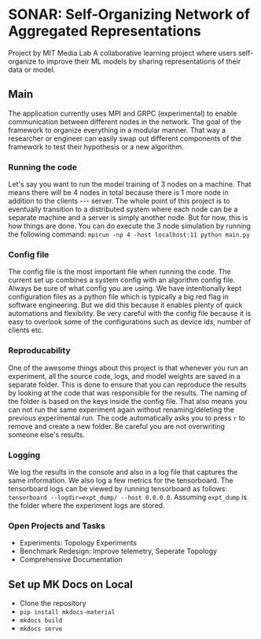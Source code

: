 # SONAR: Self-Organizing Network of Aggregated Representations
Project by MIT Media Lab
A collaborative learning project where users self-organize to improve their ML models by sharing representations of their data or model.

## Main
The application currently uses MPI and GRPC (experimental) to enable communication between different nodes in the network. The goal of the framework to organize everything in a modular manner. That way a researcher or engineer can easily swap out different components of the framework to test their hypothesis or a new algorithm.

### Running the code
Let's say you want to run the model training of 3 nodes on a machine. That means there will be 4 nodes in total because there is 1 more node in addition to the clients --- server.
The whole point of this project is to eventually transition to a distributed system where each node can be a separate machine and a server is simply another node. But for now, this is how things are done.
You can do execute the 3 node simulation by running the following command:
`mpirun -np 4 -host localhost:11 python main.py`

### Config file
The config file is the most important file when running the code. The current set up combines a system config with an algorithm config file. Always be sure of what config you are using. We have intentionally kept configuration files as a python file which is typically a big red flag in software engineering. But we did this because it enables plenty of quick automations and flexibility. Be very careful with the config file because it is easy to overlook some of the configurations such as device ids, number of clients etc.

### Reproducability
One of the awesome things about this project is that whenever you run an experiment, all the source code, logs, and model weights are saved in a separate folder. This is done to ensure that you can reproduce the results by looking at the code that was responsible for the results. The naming of the folder is based on the keys inside the config file. That also means you can not run the same experiment again without renaming/deleting the previous experimental run. The code automatically asks you to press `r` to remove and create a new folder. Be careful you are not overwriting someone else's results.

### Logging
We log the results in the console and also in a log file that captures the same information. We also log a few metrics for the tensorboard. The tensorboard logs can be viewed by running tensorboard as follows:
`tensorboard --logdir=expt_dump/ --host 0.0.0.0`. Assuming `expt_dump` is the folder where the experiment logs are stored.

### Open Projects and Tasks
- Experiments: Topology Experiments
- Benchmark Redesign: Improve telemetry, Seperate Topology
- Comprehensive Documentation

## Set up MK Docs on Local
* Clone the repository
* `pip install mkdocs-material`
* `mkdocs build`
*  `mkdocs serve`